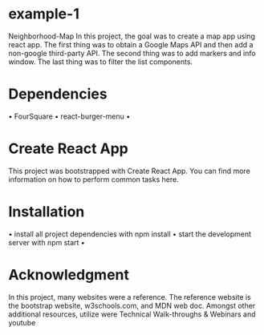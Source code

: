 # example-1
Neighborhood-Map
In this project, the goal was to create a map app using react app. The first thing was to obtain a Google Maps API and then add a non-google third-party API. The second thing was to add markers and info window. The last thing was to filter the list components.  


# Dependencies 
•	FourSquare
•	react-burger-menu
•	
# Create React App
This project was bootstrapped with Create React App. You can find more information on how to perform common tasks here.

# Installation 
•	install all project dependencies with npm install
•	start the development server with npm start
•	

# Acknowledgment 
In this project, many websites were a reference. The reference website is the bootstrap website, w3schools.com, and MDN web doc. Amongst other additional resources, utilize were Technical Walk-throughs & Webinars and youtube
